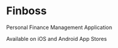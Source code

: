 <!DOCTYPE html>
<html>
<head>
    <title>Finboss - Financial Management App</title>
</head>
<body>
    <h1>Finboss</h1>
    <p>Personal Finance Management Application</p>
    <p>Available on iOS and Android App Stores</p>
</body>
</html>
